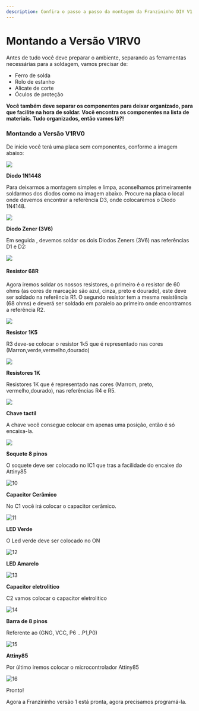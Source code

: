 ```yaml
---
description: Confira o passo a passo da montagem da Franzininho DIY V1
---
```


# Montando a Versão V1RV0

Antes de tudo você deve preparar o ambiente, separando as ferramentas necessárias para a soldagem, vamos precisar de:

* Ferro de solda
* Rolo de estanho
* Alicate de corte
* Óculos de proteção

**Você também deve separar os componentes para deixar organizado, para que facilite na hora de soldar. Você encontra os componentes na lista de materiais. Tudo organizados, então vamos lá?!**

### Montando a Versão V1RV0

De início você terá uma placa sem componentes, conforme a imagem abaixo:

![](../../.gitbook/assets/montagem-v1-00.png)

**Diodo 1N1448**

Para deixarmos a montagem simples e limpa, aconselhamos primeiramente soldarmos dos diodos como na imagem abaixo. Procure na placa o local onde devemos encontrar a referência D3, onde colocaremos o Diodo 1N4148.

![](../../.gitbook/assets/montagem-v1-01.png)

**Diodo Zener \(3V6\)**

Em seguida , devemos soldar os dois Diodos Zeners \(3V6\) nas referências D1 e D2:

![](../../.gitbook/assets/montagem-v1-03.png)

#### **Resistor 68R**

Agora iremos soldar os nossos resistores, o primeiro é o resistor de 60 ohms \(as cores de marcação são azul, cinza, preto e dourado\), este deve ser soldado na referência R1. O segundo resistor tem a mesma resistência \(68 ohms\) e deverá ser soldado em paralelo ao primeiro onde encontramos a referência R2.

![](../../.gitbook/assets/montagem-v1-05.png)

**Resistor 1K5**

R3 deve-se colocar o resistor 1k5 que é representado nas cores \(Marron,verde,vermelho,dourado\)

![](../../.gitbook/assets/montagem-v1-06.png)

**Resistores 1K**

Resistores 1K que é representado nas cores \(Marrom, preto, vermelho,dourado\), nas referências R4 e R5.

![](../../.gitbook/assets/montagem-v1-08.png)

**Chave tactil**

A chave você consegue colocar em apenas uma posição, então é só encaixa-la.

![](../../.gitbook/assets/montagem-v1-09.png)

**Soquete 8 pinos**

O soquete deve ser colocado no IC1 que tras a facilidade do encaixe do Attiny85

![10](../../.gitbook/assets/montagem-v1-10.png)

**Capacitor Cerâmico**

No C1 você irá colocar o capacitor cerâmico.

![11](../../.gitbook/assets/montagem-v1-11.png)

**LED Verde**

O Led verde deve ser colocado no ON

![12](../../.gitbook/assets/montagem-v1-12.png)

**LED Amarelo**

![13](../../.gitbook/assets/montagem-v1-13.png)

**Capacitor eletrolitico**

C2 vamos colocar o capacitor eletrolitico

![14](../../.gitbook/assets/montagem-v1-14.png)

**Barra de 8 pinos**

Referente ao \(GNG, VCC, P6 ...P1,P0\)

![15](../../.gitbook/assets/montagem-v1-15.png)

**Attiny85**

Por último iremos colocar o microcontrolador Attiny85

![16](../../.gitbook/assets/montagem-v1-16.png)

Pronto!

Agora a Franzininho versão 1 está pronta, agora precisamos programá-la.  


